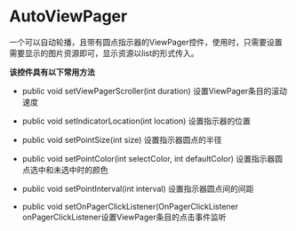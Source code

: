 # AutoViewPager #
一个可以自动轮播，且带有圆点指示器的ViewPager控件，使用时，只需要设置需要显示的图片资源即可，显示资源以list<ImageView>的形式传入。

**该控件具有以下常用方法**

* public void setViewPagerScroller(int duration) 设置ViewPager条目的滚动速度

* public void setIndicatorLocation(int location) 设置指示器的位置

* public void setPointSize(int size) 设置指示器圆点的半径

* public void setPointColor(int selectColor, int defaultColor) 设置指示器圆点选中和未选中时的颜色

* public void setPointInterval(int interval) 设置指示器圆点间的间距

* public void setOnPagerClickListener(OnPagerClickListener onPagerClickListener设置ViewPager条目的点击事件监听
